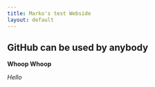 ```yaml
---
title: Marko's test Webside
layout: default
---
```


## GitHub can be used by anybody

**Whoop Whoop**

*Hello*
